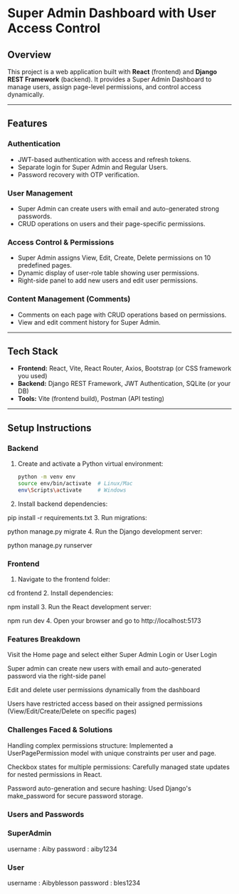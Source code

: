 # Super Admin Dashboard with User Access Control

## Overview

This project is a web application built with **React** (frontend) and **Django REST Framework** (backend). It provides a Super Admin Dashboard to manage users, assign page-level permissions, and control access dynamically.

---

## Features

### Authentication
- JWT-based authentication with access and refresh tokens.
- Separate login for Super Admin and Regular Users.
- Password recovery with OTP verification.

### User Management
- Super Admin can create users with email and auto-generated strong passwords.
- CRUD operations on users and their page-specific permissions.


### Access Control & Permissions
- Super Admin assigns View, Edit, Create, Delete permissions on 10 predefined pages.
- Dynamic display of user-role table showing user permissions.
- Right-side panel to add new users and edit user permissions.

### Content Management (Comments)
- Comments on each page with CRUD operations based on permissions.
- View and edit comment history for Super Admin.

---

## Tech Stack

- **Frontend:** React, Vite, React Router, Axios, Bootstrap (or CSS framework you used)
- **Backend:** Django REST Framework, JWT Authentication, SQLite (or your DB)
- **Tools:** Vite (frontend build), Postman (API testing)

---

## Setup Instructions

### Backend

1. Create and activate a Python virtual environment:
   ```bash
   python -m venv env
   source env/bin/activate  # Linux/Mac
   env\Scripts\activate     # Windows
2. Install backend dependencies:

pip install -r requirements.txt
3. Run migrations:

 python manage.py migrate
4. Run the Django development server:


python manage.py runserver
### Frontend
1. Navigate to the frontend folder:


cd frontend
2. Install dependencies:


npm install
3. Run the React development server:

npm run dev
4. Open your browser and go to http://localhost:5173

### Features Breakdown
Visit the Home page and select either Super Admin Login or User Login

Super admin can create new users with email and auto-generated password via the right-side panel

Edit and delete user permissions dynamically from the dashboard

Users have restricted access based on their assigned permissions (View/Edit/Create/Delete on specific pages)


### Challenges Faced & Solutions
Handling complex permissions structure: Implemented a UserPagePermission model with unique constraints per user and page.

Checkbox states for multiple permissions: Carefully managed state updates for nested permissions in React.

Password auto-generation and secure hashing: Used Django's make_password for secure password storage.

### Users and Passwords

### SuperAdmin

username : Aiby
password : aiby1234

### User

username : Aibyblesson
password : bles1234